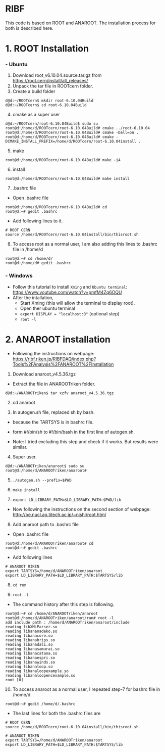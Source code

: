 # RIBF

This code is based on ROOT and ANAROOT. The installation process for both is described here.

# 1. ROOT Installation

### - Ubuntu

1. Download root_v6.10.04.source.tar.gz from https://root.cern/install/all_releases/
2. Unpack the tar file in ROOTcern folder.
3. Create a build folder
```
d@d:~/ROOTcern$ mkdir root-6.10.04Build 
d@d:~/ROOTcern$ cd root-6.10.04Build
```

4. cmake as a super user
```
d@d:~/ROOTcern/root-6.10.04Build$ sudo su
root@d:/home/d/ROOTcern/root-6.10.04Build# cmake ../root-6.10.04
root@d:/home/d/ROOTcern/root-6.10.04Build# cmake -Dall=on .
root@d:/home/d/ROOTcern/root-6.10.04Build# cmake -DCMAKE_INSTALL_PREFIX=/home/d/ROOTcern/root-6.10.04install .
```

5. make
```
root@d:/home/d/ROOTcern/root-6.10.04Build# make -j4
```

6. install
```
root@d:/home/d/ROOTcern/root-6.10.04Build# make install
```
7. .bashrc file

- Open .bashrc file
```
root@d:/home/d/ROOTcern/root-6.10.04Build# cd
root@d:~# gedit .bashrc 
```
- Add following lines to it.
```
# ROOT CERN 
source /home/d/ROOTcern/root-6.10.04install/bin/thisroot.sh 
```
8. To access root as a normal user, I am also adding this lines to .bashrc file in /home/d
```
root@d:~# cd /home/d/
root@d:/home/d# gedit .bashrc 
```

### - Windows
- Follow this tutorial to install `Xming` and `Ubuntu terminal`: https://www.youtube.com/watch?v=pmfM4Zq6OQU
- After the intallation,
  - Start Xming (this will allow the terminal to display root).
  - Open ther ubuntu terminal
  - `export DISPLAY = "localhost:0"` (optional step)
  - `root -l`

# 2. ANAROOT installation

- Following the instructions on webpage: https://ribf.riken.jp/RIBFDAQ/index.php?Tools%2FAnalysis%2FANAROOT%2FInstallation

1. Download anaroot_v4.5.36.tgz
- Extract the file in ANAROOTriken folder.
```
d@d:~/ANAROOTriken$ tar xzfv anaroot_v4.5.36.tgz
```

2. cd anaroot

3. In autogen.sh file, replaced sh by bash.
- because the TARTSYS is in bashrc file.
- form #!/bin/sh to #!/bin/bash in the first line of autogen.sh.

- Note: I tried excluding this step and check if it works. But results were similar.

4. Super user.
```
d@d:~/ANAROOTriken/anaroot$ sudo su
root@d:/home/d/ANAROOTriken/anaroot# 
```

5. `./autogen.sh --prefix=$PWD`

6. `make install`

7. `export LD_LIBRARY_PATH=$LD_LIBRARY_PATH:$PWD/lib`


- Now following the instructions on the second section of webpage: http://be.nucl.ap.titech.ac.jp/~nishi/root.html

8. Add anaroot path to .bashrc file
- Open .bashrc file
```
root@d:/home/d/ANAROOTriken/anaroot# cd
root@d:~# gedit .bashrc 
```
- Add following lines
```
# ANAROOT RIKEN
export TARTSYS=/home/d/ANAROOTriken/anaroot
export LD_LIBRARY_PATH=$LD_LIBRARY_PATH:$TARTSYS/lib
```

8. `cd run`

9. `root -l`
- The command history after this step is following.
```
root@d:~# cd /home/d/ANAROOTriken/anaroot
root@d:/home/d/ANAROOTriken/anaroot/run# root -l
add include path : /home/d/ANAROOTriken/anaroot/include
reading libXMLParser.so
reading libananadeko.so
reading libanacore.so
reading libanabrips.so
reading libanadali.so
reading libanasamurai.so
reading libanacatana.so
reading libanaespri.so
reading libanawinds.so
reading libanaloop.so
reading libanaloopexample.so
reading libanaloopencexample.so
root [0] 
```

10. To access anaroot as a normal user, I repeated step-7 for bashrc file in /home/d.
```
root@d:~# gedit /home/d/.bashrc
```
- The last lines for both the .bashrc files are
```
# ROOT CERN
source /home/d/ROOTcern/root-6.10.04install/bin/thisroot.sh 

# ANAROOT RIKEN
export TARTSYS=/home/d/ANAROOTriken/anaroot
export LD_LIBRARY_PATH=$LD_LIBRARY_PATH:$TARTSYS/lib
```
